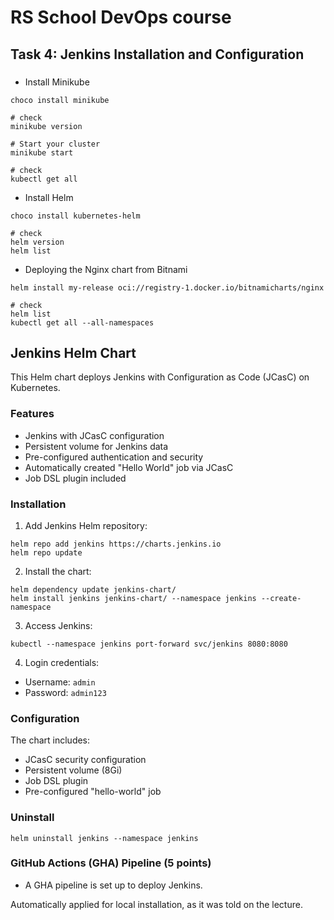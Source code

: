 # RS School DevOps course

## Task 4: Jenkins Installation and Configuration

### 

- Install Minikube

```
choco install minikube

# check
minikube version

# Start your cluster
minikube start

# check
kubectl get all
```

- Install Helm

```
choco install kubernetes-helm

# check
helm version
helm list
```

- Deploying the Nginx chart from Bitnami

```
helm install my-release oci://registry-1.docker.io/bitnamicharts/nginx

# check
helm list
kubectl get all --all-namespaces
```

## Jenkins Helm Chart

This Helm chart deploys Jenkins with Configuration as Code (JCasC) on Kubernetes.

### Features

- Jenkins with JCasC configuration
- Persistent volume for Jenkins data
- Pre-configured authentication and security
- Automatically created "Hello World" job via JCasC
- Job DSL plugin included

### Installation

1. Add Jenkins Helm repository:
```
helm repo add jenkins https://charts.jenkins.io
helm repo update
```

2. Install the chart:
```
helm dependency update jenkins-chart/
helm install jenkins jenkins-chart/ --namespace jenkins --create-namespace
```

3. Access Jenkins:
```
kubectl --namespace jenkins port-forward svc/jenkins 8080:8080
```

4. Login credentials:
- Username: `admin`
- Password: `admin123`

### Configuration

The chart includes:
- JCasC security configuration
- Persistent volume (8Gi)
- Job DSL plugin
- Pre-configured "hello-world" job

### Uninstall

```
helm uninstall jenkins --namespace jenkins
```


### GitHub Actions (GHA) Pipeline (5 points)
- A GHA pipeline is set up to deploy Jenkins.

Automatically applied for local installation, as it was told on the lecture.
